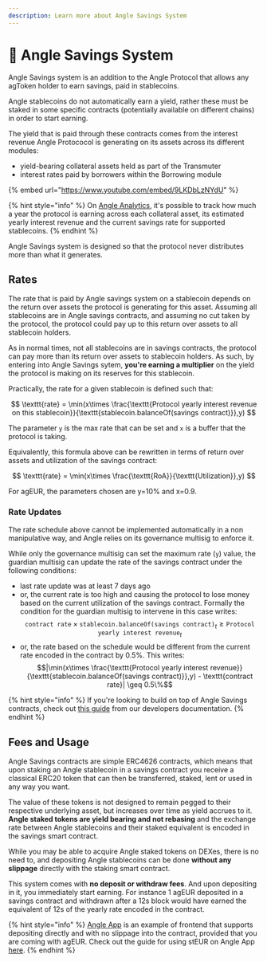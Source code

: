 ```yaml
---
description: Learn more about Angle Savings System
---
```


# 💸 Angle Savings System

Angle Savings system is an addition to the Angle Protocol that allows any agToken holder to earn savings, paid in stablecoins.

Angle stablecoins do not automatically earn a yield, rather these must be staked in some specific contracts (potentially available on different chains) in order to start earning.

The yield that is paid through these contracts comes from the interest revenue Angle Protococol is generating on its assets across its different modules:

- yield-bearing collateral assets held as part of the Transmuter
- interest rates paid by borrowers within the Borrowing module

{% embed url="https://www.youtube.com/embed/9LKDbLzNYdU" %}

{% hint style="info" %}
On [Angle Analytics](https://facts.angle.money), it's possible to track how much a year the protocol is earning across each collateral asset, its estimated yearly interest revenue and the current savings rate for supported stablecoins.
{% endhint %}

Angle Savings system is designed so that the protocol never distributes more than what it generates.

## Rates

The rate that is paid by Angle savings system on a stablecoin depends on the return over assets the protocol is generating for this asset. Assuming all stablecoins are in Angle savings contracts, and assuming no cut taken by the protocol, the protocol could pay up to this return over assets to all stablecoin holders.

As in normal times, not all stablecoins are in savings contracts, the protocol can pay more than its return over assets to stablecoin holders. As such, by entering into Angle Savings sytem, **you're earning a multiplier** on the yield the protocol is making on its reserves for this stablecoin.

Practically, the rate for a given stablecoin is defined such that:

$$
\texttt{rate} = \min(x\times \frac{\texttt{Protocol yearly interest revenue on this stablecoin}}{\texttt{stablecoin.balanceOf(savings contract)}},y)
$$

The parameter `y` is the max rate that can be set and `x` is a buffer that the protocol is taking.

Equivalently, this formula above can be rewritten in terms of return over assets and utilization of the savings contract:

$$
\texttt{rate} = \min(x\times \frac{\texttt{RoA}}{\texttt{Utilization}},y)
$$

For agEUR, the parameters chosen are y=10% and x=0.9.

### Rate Updates

The rate schedule above cannot be implemented automatically in a non manipulative way, and Angle relies on its governance multisig to enforce it.

While only the governance multisig can set the maximum rate (`y`) value, the guardian multisig can update the rate of the savings contract under the following conditions:

- last rate update was at least 7 days ago
- or, the current rate is too high and causing the protocol to lose money based on the current utilization of the savings contract. Formally the condition for the guardian multisig to intervene in this case writes:
  $$\texttt{contract rate}\times \texttt{stablecoin.balanceOf(savings contract)}_t \geq \texttt{Protocol yearly interest revenue}_t$$
- or, the rate based on the schedule would be different from the current rate encoded in the contract by 0.5%. This writes:
  $$|\min(x\times \frac{\texttt{Protocol yearly interest revenue}}{\texttt{stablecoin.balanceOf(savings contract)}},y) - \texttt{contract rate}| \geq 0.5\%$$

{% hint style="info" %}
If you're looking to build on top of Angle Savings contracts, check out [this guide](https://developers.angle.money/developer-guides/savings) from our developers documentation.
{% endhint %}

## Fees and Usage

Angle Savings contracts are simple ERC4626 contracts, which means that upon staking an Angle stablecoin in a savings contract you receive a classical ERC20 token that can then be transferred, staked, lent or used in any way you want.

The value of these tokens is not designed to remain pegged to their respective underlying asset, but increases over time as yield accrues to it. **Angle staked tokens are yield bearing and not rebasing** and the exchange rate between Angle stablecoins and their staked equivalent is encoded in the savings smart contract.

While you may be able to acquire Angle staked tokens on DEXes, there is no need to, and depositing Angle stablecoins can be done **without any slippage** directly with the staking smart contract.

This system comes with **no deposit or withdraw fees**. And upon depositing in it, you immediately start earning. For instance 1 agEUR deposited in a savings contract and withdrawn after a 12s block would have earned the equivalent of 12s of the yearly rate encoded in the contract.

{% hint style="info" %}
[Angle App](https://app.angle.money) is an example of frontend that supports depositing directly and with no slippage into the contract, provided that you are coming with agEUR. Check out the guide for using stEUR on Angle App [here](../guides/app-guides/agEUR/stEUR.md).
{% endhint %}
